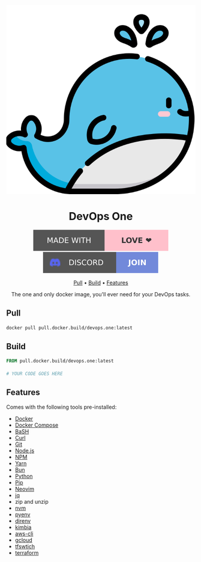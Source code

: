 <div align="center">

![Logo](assets/logo.svg)

# DevOps One

[![Made with love](assets/badge-made-with-love.svg)](https://github.com/mistweaverco/devops-one-docker-image/graphs/contributors)
[![Discord](assets/badge-discord.svg)](https://mistweaverco.com/discord)

[Pull](#pull) • [Build](#build) • [Features](#features)

<p></p>

The one and only docker image, you'll ever need for your DevOps tasks.

<p></p>

</div>

## Pull

```bash
docker pull pull.docker.build/devops.one:latest
```

## Build

```dockerfile
FROM pull.docker.build/devops.one:latest

# YOUR CODE GOES HERE
```

## Features

Comes with the following tools pre-installed:

- [Docker](https://www.docker.com/)
- [Docker Compose](https://docs.docker.com/compose/)
- [BaSH](https://www.gnu.org/software/bash/)
- [Curl](https://curl.se/)
- [Git](https://git-scm.com/)
- [Node.js](https://nodejs.org/)
- [NPM](https://www.npmjs.com/)
- [Yarn](https://yarnpkg.com/)
- [Bun](https://bun.sh)
- [Python](https://www.python.org/)
- [Pip](https://pypi.org/project/pip/)
- [Neovim](https://neovim.io/)
- [jq](https://stedolan.github.io/jq/)
- zip and unzip
- [nvm](https://github.com/nvm-sh/nvm)
- [pyenv](https://github.com/pyenv/pyenv)
- [direnv](https://direnv.net/)
- [kimbia](https://kimbia.mwco.app)
- [aws-cli](https://aws.amazon.com/cli/)
- [gcloud](https://cloud.google.com/sdk/gcloud)
- [tfswtich](https://tfswitch.warrensbox.com/)
- [terraform](https://www.terraform.io/)
